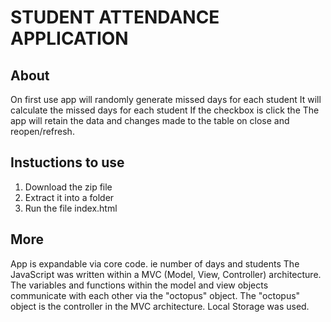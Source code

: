 # STUDENT ATTENDANCE APPLICATION

## About
On first use app will randomly generate missed days for each student
It will calculate the missed days for each student
If the checkbox is click the
The app will retain the data and changes made to the table on close and reopen/refresh.

## Instuctions to use
1. Download the zip file
2. Extract it into a folder
3. Run the file index.html

## More
App is expandable via core code. ie number of days and students
The JavaScript was written within a MVC (Model, View, Controller) architecture. The variables and functions within the model and view objects communicate with each other via the "octopus" object. The "octopus" object is the controller in the MVC architecture.
Local Storage was used.
